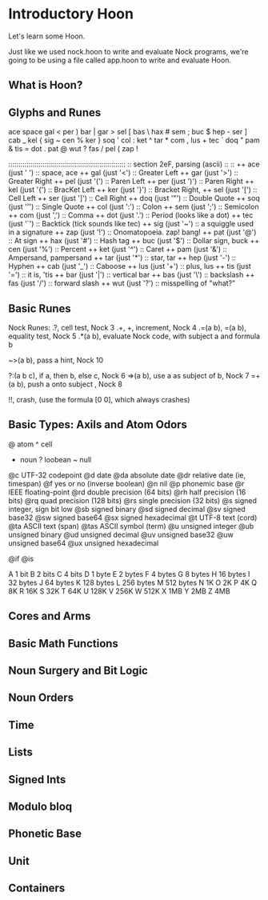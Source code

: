 # Introductory Hoon
Let's learn some Hoon.

Just like we used nock.hoon to write and evaluate Nock programs, we're going to be using a file called app.hoon to write and evaluate Hoon.


## What is Hoon?


## Glyphs and Runes

ace  space      gal  <          per  )
bar  |          gar  >          sel  [
bas  \          hax  #          sem  ;
buc  $          hep  -          ser  ]
cab  _          kel  {          sig  ~
cen  %          ker  }          soq  '
col  :          ket  ^          tar  *
com  ,          lus  +          tec  `
doq  "          pam  &          tis  =
dot  .          pat  @          wut  ?
fas  /          pel  (          zap  !

::::::::::::::::::::::::::::::::::::::::::::::::::::::::::
::                section 2eF, parsing (ascii)          ::
::
++  ace  (just ' ')                         :: space, ace
++  gal  (just '<')                         :: Greater Left
++  gar  (just '>')                         :: Greater Right
++  pel  (just '(')                         :: Paren Left
++  per  (just ')')                         :: Paren Right
++  kel  (just '{')                         :: BracKet Left
++  ker  (just '}')                         :: Bracket Right, 
++  sel  (just '[')                         :: Cell Left 
++  ser  (just ']')                         :: Cell Right
++  doq  (just '"')                         :: Double Quote
++  soq  (just '\'')                        :: Single Quote
++  col  (just ':')                         :: Colon
++  sem  (just ';')                         :: Semicolon
++  com  (just ',')                         :: Comma
++  dot  (just '.')                         :: Period (looks like a dot)
++  tec  (just '`')                         :: Backtick (tick sounds like tec)
++  sig  (just '~')                         :: a squiggle used in a signature
++  zap  (just '!')                         :: Onomatopoeia. zap! bang!
++  pat  (just '@')                         :: At sign 
++  hax  (just '#')                         :: Hash tag
++  buc  (just '$')                         :: Dollar sign, buck
++  cen  (just '%')                         :: Percent
++  ket  (just '^')                         :: Caret 
++  pam  (just '&')                         :: Ampersand, pampersand 
++  tar  (just '*')                         :: star, tar
++  hep  (just '-')                         :: Hyphen 
++  cab  (just '_')                         :: Caboose
++  lus  (just '+')                         :: plus, lus
++  tis  (just '=')                         :: it is, 'tis 
++  bar  (just '|')                         :: vertical bar
++  bas  (just '\\')                        :: backslash
++  fas  (just '/')                         :: forward slash
++  wut  (just '?')                         :: misspelling of "what?"


## Basic Runes

Nock Runes:
.?, cell test, Nock 3
.+, +, increment, Nock 4
.=(a b), =(a b), equality test, Nock 5
.*(a b), evaluate Nock code, with subject a and formula b

~>(a b), pass a hint, Nock 10

?:(a b c), if a, then b, else c, Nock 6
=>(a b), use a as subject of b, Nock 7
=+(a b), push a onto subject , Nock 8

!!, crash, (use the formula [0 0], which always crashes)


## Basic Types: Axils and Atom Odors

@ atom
^ cell
* noun
? loobean
~ null


@c              UTF-32 codepoint
@d              date
  @da           absolute date
  @dr           relative date (ie, timespan)
@f              yes or no (inverse boolean)
@n              nil
@p              phonemic base
@r              IEEE floating-point
  @rd           double precision  (64 bits)
  @rh           half precision (16 bits)
  @rq           quad precision (128 bits)
  @rs           single precision (32 bits)
@s              signed integer, sign bit low
  @sb           signed binary
  @sd           signed decimal
  @sv           signed base32
  @sw           signed base64
  @sx           signed hexadecimal
@t              UTF-8 text (cord)
  @ta           ASCII text (span)
    @tas        ASCII symbol (term)
@u              unsigned integer
  @ub           unsigned binary
  @ud           unsigned decimal
  @uv           unsigned base32
  @uw           unsigned base64
  @ux           unsigned hexadecimal

@if 
@is

A   1 bit
B   2 bits
C   4 bits
D   1 byte
E   2 bytes
F   4 bytes
G   8 bytes
H   16 bytes
I   32 bytes
J   64 bytes
K   128 bytes
L   256 bytes
M   512 bytes
N   1K
O   2K
P   4K
Q   8K
R   16K
S   32K
T   64K
U   128K
V   256K
W   512K
X   1MB
Y   2MB
Z   4MB
















## Cores and Arms

## Basic Math Functions

## Noun Surgery and Bit Logic

## Noun Orders

## Time

## Lists

## Signed Ints

## Modulo bloq

## Phonetic Base

## Unit

## Containers

